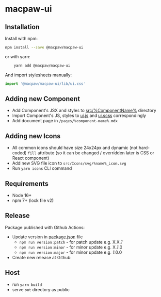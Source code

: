 # macpaw-ui

## Installation

Install with npm:

```bash
npm install --save @macpaw/macpaw-ui
```

or with yarn:

```bash
    yarn add @macpaw/macpaw-ui
```

And import stylesheets manually:

```jsx
import '@macpaw/macpaw-ui/lib/ui.css'
```
## Adding new Component

- Add Component's JSX and styles to [src/%ComponentName%](/src) directory
- Import Component's JS, styles to [ui.js](/src/ui.js) and [ui.scss](/src/ui.scss) correspondingly
- Add document page in `/pages/%component-name%.mdx`

## Adding new Icons

- All common icons should have size 24x24px and dynamic (not hard-coded) `fill` attribute (so it can be changed / overridden later is CSS or React component)
- Add new SVG file icon to `src/Icons/svg/%name%_icon.svg`
- Run `yarn icons` CLI command

## Requirements

- Node 16+
- npm 7+ (lock file v2)

## Release

Package published with Github Actions:

- Update version in [package.json](package.json) file
    - `npm run version:patch` - for patch update e.g. X.X.*1*
    - `npm run version:minor` - for minor update e.g. X.*1*.0
    - `npm run version:major` - for minor update e.g. *1*.0.0
- Create new release at Github

## Host

- run `yarn build`
- serve `out` directory as public
